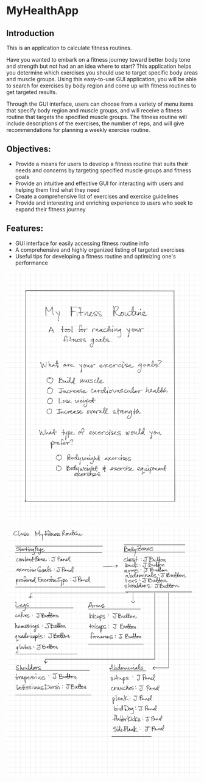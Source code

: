 # MyHealthApp
## Introduction
This is an application to calculate fitness routines.

Have you wanted to embark on a fitness journey toward better body tone and strength but not had an an idea where to start? This application helps you determine which exercises you should use to target specific body areas and muscle groups. Using this easy-to-use GUI application, you will be able to search for exercises by body region and come up with fitness routines to get targeted results.

Through the GUI interface, users can choose from a variety of menu items that specify body region and muscle groups, and will receive a fitness routine that targets the specified muscle groups. The fitness routine will include descriptions of the exercises, the number of reps, and will give recommendations for planning a weekly exercise routine. 

## Objectives:
* Provide a means for users to develop a fitness routine that suits their needs and concerns by targeting specified muscle groups and fitness goals
* Provide an intuitive and effective GUI for interacting with users and helping them find what they need
* Create a comprehensive list of exercises and exercise guidelines
* Provide and interesting and enriching experience to users who seek to expand their fitness journey

## Features:
* GUI interface for easily accessing fitness routine info
* A comprehensive and highly organized listing of targeted exercises
* Useful tips for developing a fitness routine and optimizing one's performance

![alt text][mockup]

[mockup]: https://github.com/K-D-Suarez/MyHealthApp/blob/main/Images/IMG_1884.jpeg

![alt text][classdiagram]

[classdiagram]: https://github.com/K-D-Suarez/MyHealthApp/blob/main/Images/IMG_1883.jpeg

